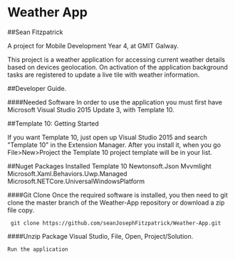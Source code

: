 # Weather App

##Sean Fitzpatrick

A project for Mobile Development Year 4, at GMIT Galway.

This project is a weather application for accessing current weather details based on devices geolocation. On activation of the application background tasks are registered to update a live tile with weather information.

##Developer Guide. 

####Needed Software
In order to use the application you must first have Microsoft Visual Studio 2015 Update 3, with Template 10.

##Template 10: Getting Started

If you want Template 10, just open up Visual Studio 2015 and search "Template 10" in the Extension Manager. After you install it, when you go File>New>Project the Template 10 project template will be in your list.

##Nuget Packages Installed
Template 10
Newtonsoft.Json
Mvvmlight
Microsoft.Xaml.Behaviors.Uwp.Managed
Microsoft.NETCore.UniversalWindowsPlatform
 

####Git Clone
Once the required software is installed, you then need to git clone the master branch of the Weather-App repository or download a zip file copy.
```
 git clone https://github.com/seanJosephFitzpatrick/Weather-App.git
```
####Unzip Package
Visual Studio, File, Open, Project/Solution. 
```
Run the application 
```